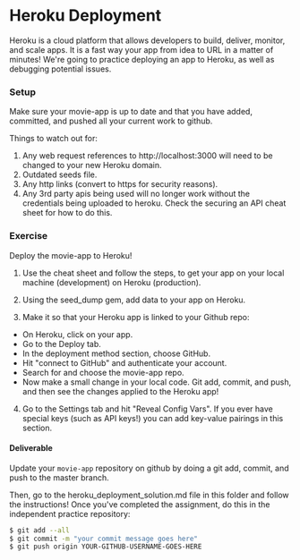 # Heroku Deployment

Heroku is a cloud platform that allows developers to build, deliver, monitor, and scale apps. It is a fast way your app from idea to URL in a matter of minutes! We're going to practice deploying an app to Heroku, as well as debugging potential issues.

### Setup

Make sure your movie-app is up to date and that you have added, committed, and pushed all your current work to github.

Things to watch out for:

1. Any web request references to http://localhost:3000 will need to be changed to your new Heroku domain.
2. Outdated seeds file.
3. Any http links (convert to https for security reasons).
4. Any 3rd party apis being used will no longer work without the credentials being uploaded to heroku. Check the securing an API cheat sheet for how to do this.

### Exercise

Deploy the movie-app to Heroku!

1. Use the cheat sheet and follow the steps, to get your app on your local machine (development) on Heroku (production).

2. Using the seed_dump gem, add data to your app on Heroku.

3. Make it so that your Heroku app is linked to your Github repo:

- On Heroku, click on your app.
- Go to the Deploy tab.
- In the deployment method section, choose GitHub.
- Hit "connect to GitHub" and authenticate your account.
- Search for and choose the movie-app repo.
- Now make a small change in your local code. Git add, commit, and push, and then see the changes applied to the Heroku app!

4. Go to the Settings tab and hit "Reveal Config Vars". If you ever have special keys (such as API keys!) you can add key-value pairings in this section.

#### Deliverable

Update your `movie-app` repository on github by doing a git add, commit, and push to the master branch.

Then, go to the heroku_deployment_solution.md file in this folder and follow the instructions! Once you've completed the assignment, do this in the independent practice repository:

```bash
$ git add --all
$ git commit -m "your commit message goes here"
$ git push origin YOUR-GITHUB-USERNAME-GOES-HERE
```
